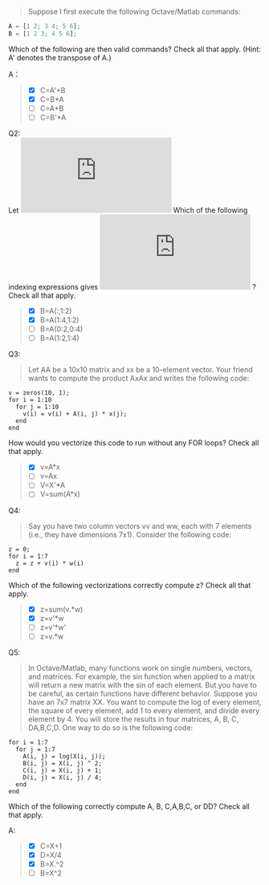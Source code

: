 >Suppose I first execute the following Octave/Matlab commands:
```python
A = [1 2; 3 4; 5 6];
B = [1 2 3; 4 5 6];
```

Which of the following are then valid commands? Check all that apply. (Hint: A' denotes the transpose of A.)

A：
> - [X] C=A'+B
> - [X] C=B*A
> - [ ] C=A+B
> - [ ] C=B'*A

Q2:<br>
Let ![](https://latex.codecogs.com/gif.latex?%5Cbg_white%20A%3D%5Cbegin%7Bbmatrix%7D%2016%20%26%202%20%26%203%26%2013%5C%5C%205%20%26%2011%20%26%2010%20%26%208%5C%5C%209%20%26%207%20%26%206%20%26%2012%5C%5C%204%20%26%2014%20%26%2015%20%26%201%20%5Cend%7Bbmatrix%7D) Which of the following indexing expressions gives ![](https://latex.codecogs.com/gif.latex?%5Cbg_white%20B%3D%5Cbegin%7Bbmatrix%7D%2016%20%26%202%5C%5C%205%20%26%2011%20%5C%5C%209%20%26%207%5C%5C%204%20%26%2014%20%5Cend%7Bbmatrix%7D) ? Check all that apply.

> - [X] B=A(:,1:2)
> - [X] B=A(1:4,1:2)
> - [ ] B=A(0:2,0:4)
> - [ ] B=A(1:2,1:4)

Q3:<br>
>Let AA be a 10x10 matrix and xx be a 10-element vector. Your friend wants to compute the product AxAx and writes the following code:
```
v = zeros(10, 1);
for i = 1:10
  for j = 1:10
    v(i) = v(i) + A(i, j) * x(j);
  end
end
```
How would you vectorize this code to run without any FOR loops? Check all that apply.

> - [x] v=A*x
> - [ ] v=Ax
> - [ ] V=X'*A
> - [ ] V=sum(A*x)

Q4:<br>
>Say you have two column vectors vv and ww, each with 7 elements (i.e., they have dimensions 7x1). Consider the following code:
```
z = 0;
for i = 1:7
  z = z + v(i) * w(i)
end
```
Which of the following vectorizations correctly compute z? Check all that apply.

> - [x] z=sum(v.*w)
> - [x] z=v'*w
> - [ ] z=v'*w'
> - [ ] z=v.*w


Q5:<br>
>In Octave/Matlab, many functions work on single numbers, vectors, and matrices. For example, the sin function when applied to a matrix will return a new matrix with the sin of each element. But you have to be careful, as certain functions have different behavior. Suppose you have an 7x7 matrix XX. You want to compute the log of every element, the square of every element, add 1 to every element, and divide every element by 4. You will store the results in four matrices, A, B, C, DA,B,C,D. One way to do so is the following code:
```
for i = 1:7
  for j = 1:7
    A(i, j) = log(X(i, j));
    B(i, j) = X(i, j) ^ 2;
    C(i, j) = X(i, j) + 1;
    D(i, j) = X(i, j) / 4;
  end
end
```
Which of the following correctly compute A, B, C,A,B,C, or DD? Check all that apply.

A:
>
> - [X] C=X+1
> - [X] D=X/4
> - [X] B=X.^2
> - [ ] B=X^2